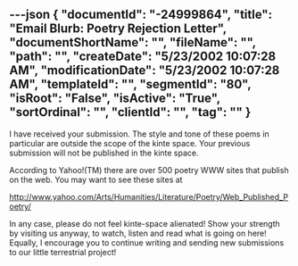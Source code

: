 ---json
{
  "documentId": "-24999864",
  "title": "Email Blurb: Poetry Rejection Letter",
  "documentShortName": "",
  "fileName": "",
  "path": "",
  "createDate": "5/23/2002 10:07:28 AM",
  "modificationDate": "5/23/2002 10:07:28 AM",
  "templateId": "",
  "segmentId": "80",
  "isRoot": "False",
  "isActive": "True",
  "sortOrdinal": "",
  "clientId": "",
  "tag": ""
}
---

I have received your submission. The style and tone of these poems in particular are outside the scope of the kinte space. Your previous submission will not be published in the kinte space.

According to Yahoo!(TM) there are over 500 poetry WWW sites that publish on the web. You may want to see these sites at

http://www.yahoo.com/Arts/Humanities/Literature/Poetry/Web_Published_Poetry/

In any case, please do not feel kinte-space alienated! Show your strength by visiting us anyway, to watch, listen and read what is going on here! Equally, I encourage you to continue writing and sending new  submissions to our little terrestrial project!
